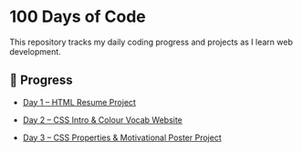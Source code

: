 # 100 Days of Code

This repository tracks my daily coding progress and projects as I learn web development.

## 🌟 Progress

- [Day 1 – HTML Resume Project](Day01-HTML-Resume/)
  
- [Day 2 – CSS Intro & Colour Vocab Website](Day02-CSS-Intro/)

- [Day 3 – CSS Properties & Motivational Poster Project](Day03-CSS-Properties/)
